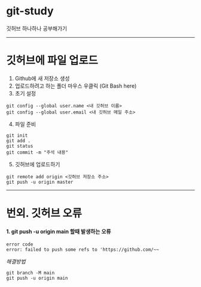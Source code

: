 # git-study
깃허브 하나하나 공부해가기

<hr>

# 깃허브에 파일 업로드
1. Github에 새 저장소 생성
2. 업로드하려고 하는 폴더 마우스 우클릭 (Git Bash here)
3. 초기 설정
```
git config --global user.name <내 깃허브 이름>
git config --global user.email <내 깃허브 메일 주소>
```
4. 파일 준비
```
git init
git add .
git status
git commit -m "주석 내용"
```
5. 깃허브에 업로드하기
```
git remote add origin <깃허브 저장소 주소>
git push -u origin master
```

<hr>

# 번외. 깃허브 오류 
#### 1. git push -u origin main 할때 발생하는 오류
```
error code
error: failed to push some refs to 'https://github.com/~~
```
*해결방법*
```
git branch -M main
git push -u origin main
```
